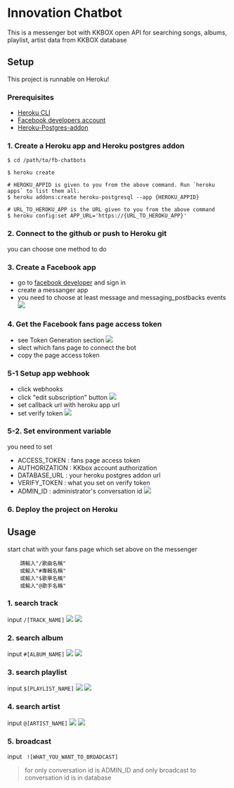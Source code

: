 # Innovation Chatbot
This is a messenger bot with KKBOX open API for searching songs, albums, playlist, artist data from KKBOX database

## Setup
This project is runnable on Heroku!

### Prerequisites

- [Heroku CLI](https://devcenter.heroku.com/articles/heroku-cli)
- [Facebook developers account](https://developers.facebook.com)
- [Heroku-Postgres-addon](https://elements.heroku.com/addons/heroku-postgresql)

### 1. Create a Heroku app and Heroku postgres addon

```
$ cd /path/to/fb-chatbots

$ heroku create

# HEROKU_APPID is given to you from the above command. Run `heroku apps` to list them all.
$ heroku addons:create heroku-postgresql --app {HEROKU_APPID}

# URL_TO_HEROKU_APP is the URL given to you from the above command
$ heroku config:set APP_URL='https://{URL_TO_HEROKU_APP}'
```

### 2. Connect to the github or push to Heroku git

you can choose one method to do 

### 3. Create a Facebook app

- go to [facebook developer](https://developers.facebook.com/apps) and sign in
- create a messanger app
- you need to choose at least message and messaging_postbacks events
    ![](https://i.imgur.com/TvIwEEu.png)

### 4. Get the Facebook fans page access token

- see Token Generation section
    ![](https://i.imgur.com/cGpgM4J.png)
- slect which fans page to connect the bot
- copy the page access token

### 5-1 Setup app webhook

- click webhooks
- click "edit subscription" button
    ![](https://i.imgur.com/yhcLPxu.png)
- set callback url with heroku app url
- set verify token
    ![](https://i.imgur.com/VM6xryF.png)

### 5-2. Set environment variable

you need to set

- ACCESS_TOKEN : fans page access token
- AUTHORIZATION : KKbox account authorization
- DATABASE_URL : your heroku postgres addon url
- VERIFY_TOKEN : what you set on verify token
- ADMIN_ID : administrator's conversation id
    ![](https://i.imgur.com/q4JDg9i.png)

### 6. Deploy the project on Heroku

## Usage
start chat with your fans page which set above on the messenger
```
    請輸入"/歌曲名稱"
    或輸入"#專輯名稱"
    或輸入"$歌單名稱"
    或輸入"@歌手名稱"
```

### 1. search track
input ``` /[TRACK_NAME] ```
![](https://i.imgur.com/s0a0fss.jpg)
![](https://i.imgur.com/PVyjr10.jpg)

### 2. search album
input ``` #[ALBUM_NAME] ```
![](https://i.imgur.com/P51z4or.png)
![](https://i.imgur.com/YqJPnxf.png)

### 3. search playlist
input ``` $[PLAYLIST_NAME] ```
![](https://i.imgur.com/4wGr3lT.jpg)
![](https://i.imgur.com/ZwaeDQL.png)

### 4. search artist
input ``` @[ARTIST_NAME] ```
![](https://i.imgur.com/YlPAYuI.png)
![](https://i.imgur.com/rPw780i.png)

### 5. broadcast
input ``` ![WHAT_YOU_WANT_TO_BROADCAST]```
> for only conversation id is ADMIN_ID 
> and only broadcast to conversation id is in database
